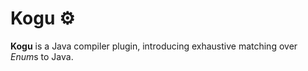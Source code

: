 # Kogu ⚙

**Kogu** is a Java compiler plugin, introducing exhaustive matching over *Enum*s to Java.
